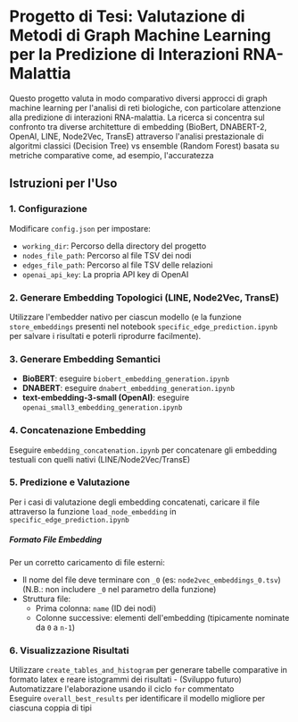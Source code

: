 # Progetto di Tesi: Valutazione di Metodi di Graph Machine Learning per la Predizione di Interazioni RNA-Malattia

Questo progetto valuta in modo comparativo diversi approcci di graph machine learning per l'analisi di reti biologiche, con particolare attenzione alla predizione di interazioni RNA-malattia.
La ricerca si concentra sul confronto tra diverse architetture di embedding (BioBert, DNABERT-2, OpenAI, LINE, Node2Vec, TransE) attraverso l'analisi prestazionale di algoritmi classici (Decision Tree) vs ensemble (Random Forest) basata su metriche comparative come, ad esempio, l'accuratezza

## Istruzioni per l'Uso

### 1. Configurazione
Modificare `config.json` per impostare:
- `working_dir`: Percorso della directory del progetto
- `nodes_file_path`: Percorso al file TSV dei nodi
- `edges_file_path`: Percorso al file TSV delle relazioni
- `openai_api_key`: La propria API key di OpenAI

### 2. Generare Embedding Topologici (LINE, Node2Vec, TransE)
Utilizzare l'embedder nativo per ciascun modello (e la funzione `store_embeddings` presenti nel notebook `specific_edge_prediction.ipynb` per salvare i risultati e poterli riprodurre facilmente).

### 3. Generare Embedding Semantici
- **BioBERT**: eseguire `biobert_embedding_generation.ipynb`
- **DNABERT**: eseguire `dnabert_embedding_generation.ipynb` 
- **text-embedding-3-small (OpenAI)**: eseguire `openai_small3_embedding_generation.ipynb` 

### 4. Concatenazione Embedding
Eseguire `embedding_concatenation.ipynb` per concatenare gli embedding testuali con quelli nativi (LINE/Node2Vec/TransE)

### 5. Predizione e Valutazione
Per i casi di valutazione degli embedding concatenati, caricare il file attraverso la funzione `load_node_embedding` in `specific_edge_prediction.ipynb`
##### Formato File Embedding
Per un corretto caricamento di file esterni:
- Il nome del file deve terminare con `_0` (es: `node2vec_embeddings_0.tsv`) (N.B.: non includere `_0` nel parametro della funzione)
- Struttura file:
  - Prima colonna: `name` (ID dei nodi)
  - Colonne successive: elementi dell'embedding (tipicamente nominate da `0` a `n-1`)

### 6. Visualizzazione Risultati
Utilizzare `create_tables_and_histogram` per generare tabelle comparative in formato latex e reare istogrammi dei risultati - (Sviluppo futuro) Automatizzare l'elaborazione usando il ciclo `for` commentato<br>
Eseguire `overall_best_results` per identificare il modello migliore per ciascuna coppia di tipi
